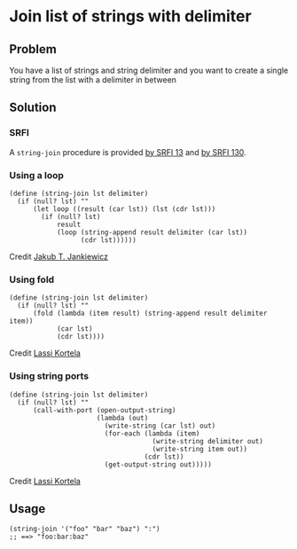 # Join list of strings with delimiter

## Problem

You have a list of strings and string delimiter and you want to create
a single string from the list with a delimiter in between

## Solution

### SRFI

A `string-join` procedure is provided
[by SRFI 13](https://srfi.schemers.org/srfi-13/srfi-13.html#string-join) and
[by SRFI 130](https://srfi.schemers.org/srfi-130/srfi-130.html#string-join).

### Using a loop

```
(define (string-join lst delimiter)
  (if (null? lst) ""
      (let loop ((result (car lst)) (lst (cdr lst)))
        (if (null? lst)
            result
            (loop (string-append result delimiter (car lst))
                  (cdr lst))))))
```

Credit [Jakub T. Jankiewicz](https://jcubic.pl/me)

### Using fold

```
(define (string-join lst delimiter)
  (if (null? lst) ""
      (fold (lambda (item result) (string-append result delimiter item))
            (car lst)
            (cdr lst))))
```

Credit [Lassi Kortela](https://github.com/lassik)

### Using string ports

```
(define (string-join lst delimiter)
  (if (null? lst) ""
      (call-with-port (open-output-string)
                      (lambda (out)
                        (write-string (car lst) out)
                        (for-each (lambda (item)
                                    (write-string delimiter out)
                                    (write-string item out))
                                  (cdr lst))
                        (get-output-string out)))))
```

Credit [Lassi Kortela](https://github.com/lassik)

## Usage

```
(string-join '("foo" "bar" "baz") ":")
;; ==> "foo:bar:baz"
```
